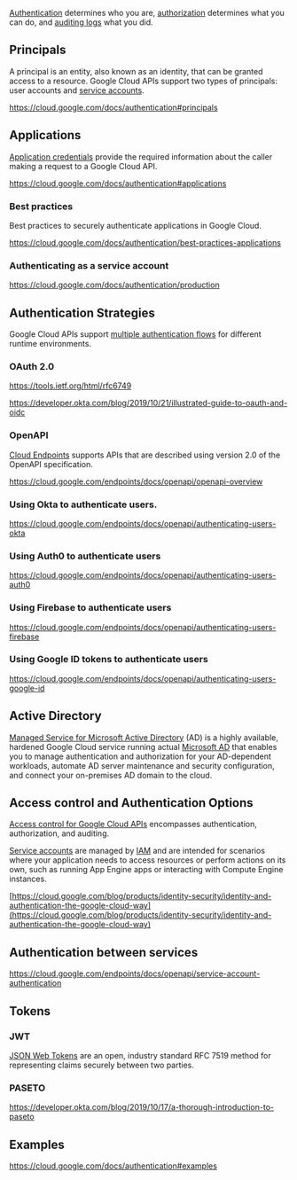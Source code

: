 [Authentication](https://cloud.google.com/docs/authentication) determines who you are, [authorization](IAM) determines what you can do, and [auditing logs](https://cloud.google.com/logging/docs/audit) what you did.


## Principals

A principal is an entity, also known as an identity, that can be granted access to a resource. Google Cloud APIs support two types of principals: user accounts and [service accounts](Service-accounts).

https://cloud.google.com/docs/authentication#principals

## Applications

[Application credentials](https://console.cloud.google.com/apis/credentials/) provide the required information about the caller making a request to a Google Cloud API. 

https://cloud.google.com/docs/authentication#applications

### Best practices

Best practices to securely authenticate applications in Google Cloud.

https://cloud.google.com/docs/authentication/best-practices-applications

### Authenticating as a service account 


https://cloud.google.com/docs/authentication/production

## Authentication Strategies

Google Cloud APIs support [multiple authentication flows](https://cloud.google.com/docs/authentication#strategies
) for different runtime environments. 


### OAuth 2.0

https://tools.ietf.org/html/rfc6749

https://developer.okta.com/blog/2019/10/21/illustrated-guide-to-oauth-and-oidc

### OpenAPI

[Cloud Endpoints](Endpoints) supports APIs that are described using version 2.0 of the OpenAPI specification.

https://cloud.google.com/endpoints/docs/openapi/openapi-overview

### Using Okta to authenticate users.

https://cloud.google.com/endpoints/docs/openapi/authenticating-users-okta

### Using Auth0 to authenticate users

https://cloud.google.com/endpoints/docs/openapi/authenticating-users-auth0

### Using Firebase to authenticate users

https://cloud.google.com/endpoints/docs/openapi/authenticating-users-firebase

### Using Google ID tokens to authenticate users

https://cloud.google.com/endpoints/docs/openapi/authenticating-users-google-id

## Active Directory


[Managed Service for Microsoft Active Directory](https://cloud.google.com/managed-microsoft-ad
) (AD) is a highly available, hardened Google Cloud service running actual [Microsoft AD](Active-Directory) that enables you to manage authentication and authorization for your AD-dependent workloads, automate AD server maintenance and security configuration, and connect your on-premises AD domain to the cloud.




## Access control and Authentication Options

[Access control for Google Cloud APIs](https://cloud.google.com/storage/docs/access-control) encompasses authentication, authorization, and auditing. 


[Service accounts](Service-accounts) are managed by [IAM](IAM) and are intended for scenarios where your application needs to access resources or perform actions on its own, such as running App Engine apps or interacting with Compute Engine instances. 


[https://cloud.google.com/blog/products/identity-security/identity-and-authentication-the-google-cloud-way](https://cloud.google.com/blog/products/identity-security/identity-and-authentication-the-google-cloud-way)


## Authentication between services

https://cloud.google.com/endpoints/docs/openapi/service-account-authentication

## Tokens

### JWT

[JSON Web Tokens](https://jwt.io/) are an open, industry standard RFC 7519 method for representing claims securely between two parties.

### PASETO

https://developer.okta.com/blog/2019/10/17/a-thorough-introduction-to-paseto

## Examples

https://cloud.google.com/docs/authentication#examples

